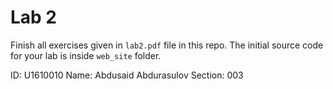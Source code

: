 # Lab 2

Finish all exercises given in `lab2.pdf` file in this repo. The initial source code for your lab is inside `web_site` folder.

ID: U1610010
Name: Abdusaid Abdurasulov
Section: 003
